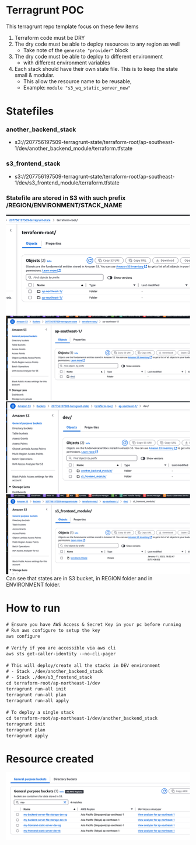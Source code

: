 # Terragrunt POC

This terragrunt repo template focus on these few items

1. Terraform code must be DRY
2. The dry code must be able to deploy resources to any region as well
   - Take note of the `generate "provider"` block
3. The dry code must be able to deploy to different environment
   - with different environment variables
4. Each stack should have their own state file. This is to keep the state small & modular.
   - This allow the resource name to be reusable,
   - Example: `module "s3_wq_static_server_new"`

# Statefiles

### another_backend_stack

- s3://207756197509-terragrunt-state/terraform-root/ap-southeast-1/dev/another_backend_module/terraform.tfstate

### s3_frontend_stack

- s3://207756197509-terragrunt-state/terraform-root/ap-southeast-1/dev/s3_frontend_module/terraform.tfstate

### Statefile are stored in S3 with such prefix /REGION/ENVIRONMENT/STACK_NAME

![](./readme-images/image.png)
![](./readme-images/image-1.png)
![](./readme-images/image-2.png)
![](./readme-images/image-3.png)
Can see that states are in S3 bucket, in REGION folder and in ENVIRONMENT folder.

# How to run

```
# Ensure you have AWS Access & Secret Key in your pc before running
# Run aws configure to setup the key
aws configure

# Verify if you are accessible via aws cli
aws sts get-caller-identity --no-cli-pager

# This will deploy/create all the stacks in DEV environment
# - Stack ./dev/another_backend_stack
# - Stack ./dev/s3_frontend_stack
cd terraform-root/ap-northeast-1/dev
terragrunt run-all init
terragrunt run-all plan
terragrunt run-all apply

# To deploy a single stack
cd terraform-root/ap-northeast-1/dev/another_backend_stack
terragrunt init
terragrunt plan
terragrunt apply
```

# Resource created

![](./readme-images/s3-buckets-created.png)
